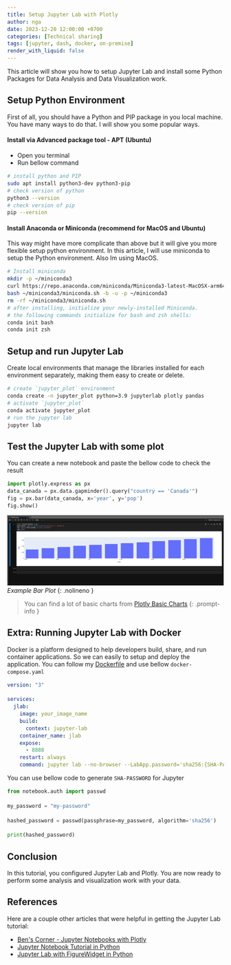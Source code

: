 ```yaml
---
title: Setup Jupyter Lab with Plotly
author: nga
date: 2023-12-20 12:00:00 +0700
categories: [Technical sharing]
tags: [jupyter, dash, docker, on-premise]
render_with_liquid: false
---
```


This article will show you how to setup Jupyter Lab and install some Python Packages for Data Analysis and Data Visualization work.


## Setup Python Environment
First of all, you should have a Python and PIP package in you local machine. You have many ways to do that. I will show you some popular ways.

#### Install via Advanced package tool - APT (Ubuntu)
- Open you terminal
- Run bellow command

```bash
# install python and PIP
sudo apt install python3-dev python3-pip
# check version of python
python3 --version
# check version of pip
pip --version
```

#### Install Anaconda or Miniconda (recommend for MacOS and Ubuntu)
This way might have more complicate than above but it will give you more flexible setup python environment. In this article, I will use miniconda to setup the Python environment. Also Im using MacOS.

```bash
# Install miniconda
mkdir -p ~/miniconda3
curl https://repo.anaconda.com/miniconda/Miniconda3-latest-MacOSX-arm64.sh -o ~/miniconda3/miniconda.sh
bash ~/miniconda3/miniconda.sh -b -u -p ~/miniconda3
rm -rf ~/miniconda3/miniconda.sh
# after installing, initialize your newly-installed Miniconda.
# the following commands initialize for bash and zsh shells:
conda init bash
conda init zsh
```

## Setup and run Jupyter Lab
Create local environments that manage the libraries installed for each environment separately, making them easy to create or delete.

```bash
# create `jupyter_plot` environment
conda create -n jupyter_plot python=3.9 jupyterlab plotly pandas
# activate `jupyter_plot`
conda activate jupyter_plot
# run the jupyter lab
jupyter lab
```

## Test the Jupyter Lab with some plot
You can create a new notebook and paste the bellow code to check the result

```python
import plotly.express as px
data_canada = px.data.gapminder().query("country == 'Canada'")
fig = px.bar(data_canada, x='year', y='pop')
fig.show()
```

![Example Bar Plot](/assets/img/posts/setup-jupyter-with-plotly/example-bar-plot.png)
_Example Bar Plot_
{: .nolineno }

> You can find a lot of basic charts from [Plotly Basic Charts](https://plotly.com/python/basic-charts/)
{: .prompt-info }

## Extra: Running Jupyter Lab with Docker

Docker is a platform designed to help developers build, share, and run container applications. So we can easily to setup and deploy the application. You can follow my [Dockerfile](https://github.com/ngahoangvan/dev-tools/blob/master/jupyter-lab/Dockerfile) and use bellow `docker-compose.yaml`


```yaml
version: "3"

services:
  jlab:
    image: your_image_name
    build: 
      context: jupyter-lab
    container_name: jlab
    expose:
      - 8888
    restart: always
    command: jupyter lab --no-browser --LabApp.password='sha256:{SHA-PASSWORD}' --LabApp.allow_remote_access='True' --LabApp.allow_origin='*'
```

You can use bellow code to generate `SHA-PASSWORD` for Jupyter

```python
from notebook.auth import passwd

my_password = "my-password"

hashed_password = passwd(passphrase=my_password, algorithm='sha256')

print(hashed_password)
```

## Conclusion

In this tutorial, you configured Jupyter Lab and Plotly. You are now ready to perform some analysis and visualization work with your data.

## References
Here are a couple other articles that were helpful in getting the Jupyter Lab tutorial:
- [Ben's Corner - Jupyter Notebooks with Plotly](https://www.bbkane.com/blog/jupyter-notebooks-with-plotly/)
- [Jupyter Notebook Tutorial in Python](https://plotly.com/python/ipython-notebook-tutorial/)
- [Jupyter Lab with FigureWidget in Python](https://plotly.com/python/jupyter-lab-tools/)

